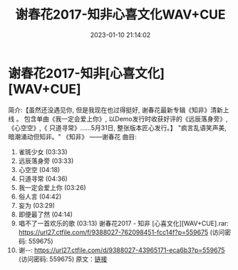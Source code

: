 ﻿---
title: 谢春花2017-知非心喜文化WAV+CUE
date: 2023-01-10 21:14:02
categories: WAV车载音乐、镜像
tags: 华语中文
---
# 谢春花2017-知非[心喜文化][WAV+CUE]

简介:【虽然还没遇见你, 但是我现在也过得挺好, 谢春花最新专辑《知非》清新上线 。
包含单曲《我一定会爱上你》, 以Demo发行时收获好评的《远辰落身旁》,
《心空空》,《 只道寻常》......5月31日, 整张版本匠心发行。】
"疯言乱语笑声美, 暗潮涌动但知非。"
《知非》
——谢春花
曲目:
01. 雀斑少女 (03:33)
02. 远辰落身旁 (03:33)
03. 心空空 (04:18)
04. 只道寻常 (04:36)
05. 我一定会爱上你 (03:26)
06. 俗人言 (04:42)
07. 妄为 (03:29)
08. 即便最了然 (04:14)
09. 唱不了一首欢乐的歌 (03:13)
谢春花2017 - 知非 [心喜文化][WAV+CUE].rar: https://url27.ctfile.com/f/9388027-762098451-fcc14f?p=559675
(访问密码: 559675)
18. 谢--: https://url27.ctfile.com/d/9388027-43965171-eca6b3?p=559675
(访问密码: 559675)
原文：[链接](https://blog.sina.com.cn/s/blog_1647c7e76010310nc.html)